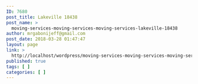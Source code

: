 ```yaml
---
ID: 7680
post_title: Lakeville 18438
post_name: >
  moving-services-moving-services-moving-services-lakeville-18438
author: mrgabonijeff@gmail.com
post_date: 2018-03-28 01:47:47
layout: page
link: >
  http://localhost/wordpress/moving-services-moving-services-moving-services-lakeville-18438/
published: true
tags: [ ]
categories: [ ]
---
```

